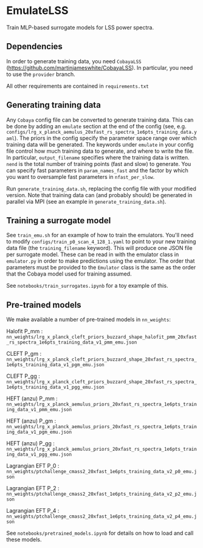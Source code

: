 # EmulateLSS
Train MLP-based surrogate models for LSS power spectra.

## Dependencies
In order to generate training data, you need `CobayaLSS` (https://github.com/martinjameswhite/CobayaLSS). In particular, you need to use the `provider` branch.

All other requirements are contained in `requirements.txt`

## Generating training data

Any `Cobaya` config file can be converted to generate training data. This can be done by adding an `emulate` section at the end of the config (see, e.g. `configs/lrg_x_planck_aemulus_20xfast_rs_spectra_1e6pts_training_data.yaml`).
The priors in the config specify the parameter space range over which training data will be generated.
The keywords under `emulate` in your config file control how much training data to generate, and where to write the file. In particular, `output_filename` specifies where the training data is written. `nend` is the total number of training points (fast and slow) to generate. You can specify fast parameters in `param_names_fast` and the factor by which you want to oversample fast parameters in `nfast_per_slow`.

Run `generate_training_data.sh`, replacing the config file with your modified version. Note that training data can (and probably should) be generated in parallel via MPI (see an example in `generate_training_data.sh`).

## Training a surrogate model

See `train_emu.sh` for an example of how to train the emulators. You'll need to modify `configs/train_p0_scan_4_128_1.yaml` to point to your new training data file (the `training_filename` keyword). 
This will produce one JSON file per surrogate model. These can be read in with the emulator class in `emulator.py` in order to make predictions using the emulator. The order that parameters must be provided to the `Emulator` class is the same as the order that the Cobaya model used for training assumed.

See `notebooks/train_surrogates.ipynb` for a toy example of this.

## Pre-trained models

We make available a number of pre-trained models in `nn_weights`:

Halofit P_mm : `nn_weights/lrg_x_planck_cleft_priors_buzzard_shape_halofit_pmm_20xfast_rs_spectra_1e6pts_training_data_v1_pmm_emu.json`

CLEFT P_gm : `nn_weights/lrg_x_planck_cleft_priors_buzzard_shape_20xfast_rs_spectra_1e6pts_training_data_v1_pgm_emu.json`

CLEFT P_gg : `nn_weights/lrg_x_planck_cleft_priors_buzzard_shape_20xfast_rs_spectra_1e6pts_training_data_v1_pgg_emu.json`

HEFT (anzu) P_mm : `nn_weights/lrg_x_planck_aemulus_priors_20xfast_rs_spectra_1e6pts_training_data_v1_pmm_emu.json`

HEFT (anzu) P_gm : `nn_weights/lrg_x_planck_aemulus_priors_20xfast_rs_spectra_1e6pts_training_data_v1_pgm_emu.json`

HEFT (anzu) P_gg : `nn_weights/lrg_x_planck_aemulus_priors_20xfast_rs_spectra_1e6pts_training_data_v1_pgg_emu.json`

Lagrangian EFT P_0 : `nn_weights/ptchallenge_cmass2_20xfast_1e6pts_training_data_v2_p0_emu.json`

Lagrangian EFT P_2 : `nn_weights/ptchallenge_cmass2_20xfast_1e6pts_training_data_v2_p2_emu.json`

Lagrangian EFT P_4 : `nn_weights/ptchallenge_cmass2_20xfast_1e6pts_training_data_v2_p4_emu.json`


See `notebooks/pretrained_models.ipynb` for details on how to load and call these models.

